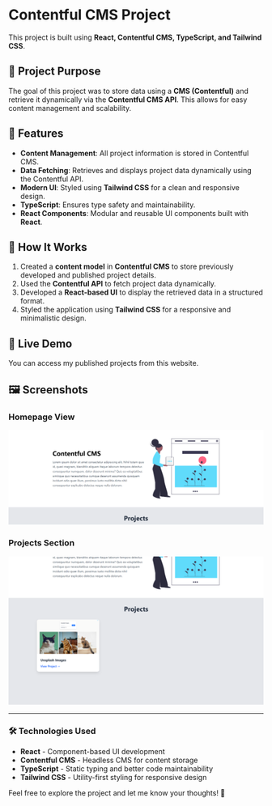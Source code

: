 # Contentful CMS Project

This project is built using **React, Contentful CMS, TypeScript, and Tailwind CSS**.

## 📌 Project Purpose

The goal of this project was to store data using a **CMS (Contentful)** and retrieve it dynamically via the **Contentful CMS API**. This allows for easy content management and scalability.

## 🚀 Features

- **Content Management**: All project information is stored in Contentful CMS.
- **Data Fetching**: Retrieves and displays project data dynamically using the Contentful API.
- **Modern UI**: Styled using **Tailwind CSS** for a clean and responsive design.
- **TypeScript**: Ensures type safety and maintainability.
- **React Components**: Modular and reusable UI components built with **React**.

## 📂 How It Works

1. Created a **content model** in **Contentful CMS** to store previously developed and published project details.
2. Used the **Contentful API** to fetch project data dynamically.
3. Developed a **React-based UI** to display the retrieved data in a structured format.
4. Styled the application using **Tailwind CSS** for a responsive and minimalistic design.

## 🔗 Live Demo

You can access my published projects from this website.

## 🖼️ Screenshots

### Homepage View

![Screenshot 1](public/screenshot1.png)

### Projects Section

![Screenshot 2](public/screenshot2.png)

---

### 🛠️ Technologies Used

- **React** - Component-based UI development
- **Contentful CMS** - Headless CMS for content storage
- **TypeScript** - Static typing and better code maintainability
- **Tailwind CSS** - Utility-first styling for responsive design

Feel free to explore the project and let me know your thoughts! 🚀
